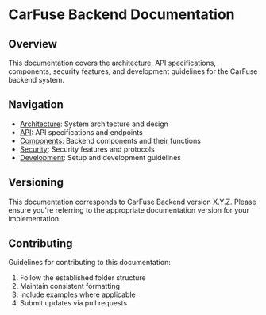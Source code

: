 # CarFuse Backend Documentation

## Overview
This documentation covers the architecture, API specifications, components, security features, and development guidelines for the CarFuse backend system.

## Navigation
- [Architecture](./architecture/overview.md): System architecture and design
- [API](./api/overview.md): API specifications and endpoints
- [Components](./components/controllers.md): Backend components and their functions
- [Security](./security/overview.md): Security features and protocols
- [Development](./development/setup.md): Setup and development guidelines

## Versioning
This documentation corresponds to CarFuse Backend version X.Y.Z.
Please ensure you're referring to the appropriate documentation version for your implementation.

## Contributing
Guidelines for contributing to this documentation:
1. Follow the established folder structure
2. Maintain consistent formatting
3. Include examples where applicable
4. Submit updates via pull requests
